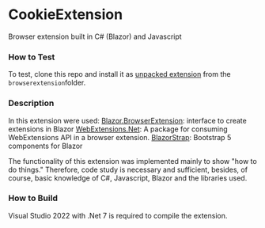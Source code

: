# CookieExtension

Browser extension built in C# (Blazor) and Javascript

### How to Test

To test, clone this repo and install it as <u>unpacked extension</u> from the `browserextension`folder.



### Description

In this extension were used:
[Blazor.BrowserExtension](https://github.com/mingyaulee/Blazor.BrowserExtension): interface to create extensions in Blazor
[WebExtensions.Net](https://github.com/mingyaulee/WebExtensions.Net): A package for consuming WebExtensions API in a browser extension.
[BlazorStrap](https://blazorstrap.io): Bootstrap 5 components for Blazor

The functionality of this extension was implemented mainly to show "how to do things." Therefore, code study is necessary and sufficient, besides, of course, basic knowledge of C#, Javascript, Blazor and the libraries used.



### How to Build

Visual Studio 2022 with .Net 7 is required to compile the extension.
